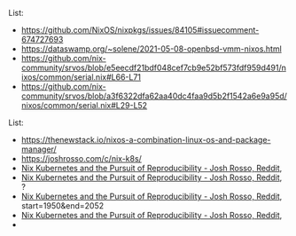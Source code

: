




List:
- https://github.com/NixOS/nixpkgs/issues/84105#issuecomment-674727693
- https://dataswamp.org/~solene/2021-05-08-openbsd-vmm-nixos.html
- https://github.com/nix-community/srvos/blob/e5eecdf21bdf048cef7cb9e52bf573fdf959d491/nixos/common/serial.nix#L66-L71
- https://github.com/nix-community/srvos/blob/a3f6322dfa62aa40dc4faa9d5b2f1542a6e9a95d/nixos/common/serial.nix#L29-L52



List:
- https://thenewstack.io/nixos-a-combination-linux-os-and-package-manager/
- https://joshrosso.com/c/nix-k8s/
- [Nix Kubernetes and the Pursuit of Reproducibility - Josh Rosso, Reddit](https://www.youtube.com/embed/U-mSWU4see0?start=82&end=112&version=3), 
- [Nix Kubernetes and the Pursuit of Reproducibility - Josh Rosso, Reddit](https://www.youtube.com/embed/U-mSWU4see0?start=1532&end=1950&version=3), ?
- [Nix Kubernetes and the Pursuit of Reproducibility - Josh Rosso, Reddit](https://www.youtube.com/embed/U-mSWU4see0?start=1950&end=2052&version=3), start=1950&end=2052
- [Nix Kubernetes and the Pursuit of Reproducibility - Josh Rosso, Reddit](https://www.youtube.com/embed/U-mSWU4see0?start=1997&end=2052&version=3),
- 